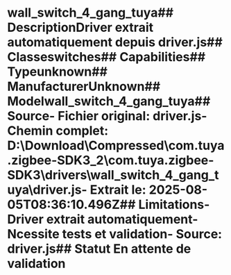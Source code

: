 # wall_switch_4_gang_tuya##  DescriptionDriver extrait automatiquement depuis driver.js##  Classeswitches##  Capabilities##  Typeunknown##  ManufacturerUnknown##  Modelwall_switch_4_gang_tuya##  Source- **Fichier original**: driver.js- **Chemin complet**: D:\Download\Compressed\com.tuya.zigbee-SDK3_2\com.tuya.zigbee-SDK3\drivers\wall_switch_4_gang_tuya\driver.js- **Extrait le**: 2025-08-05T08:36:10.496Z##  Limitations- Driver extrait automatiquement- Ncessite tests et validation- Source: driver.js##  Statut En attente de validation